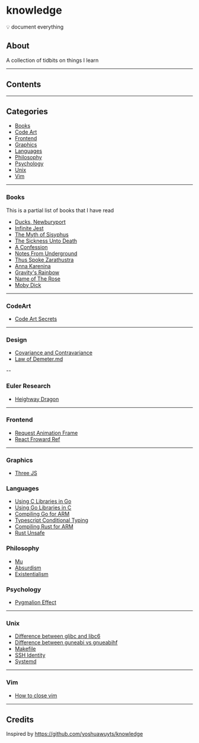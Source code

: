# knowledge
💡 document everything

## About

A collection of tidbits on things I learn

---

## Contents

---

## Categories

- [Books](#books)
- [Code Art](#CodeArt)
- [Frontend](#Frontend)
- [Graphics](#graphics)
- [Languages](#languages)
- [Philosophy](#philosophy)
- [Psychology](#psychology)
- [Unix](#unix)
- [Vim](#vim)

---

### Books

This is a partial list of books that I have read

- [Ducks, Newburyport](/books/experimental/ducks-newburyport.yml)
- [Infinite Jest](/books/experimental/infinite-jest.yml)
- [The Myth of Sisyphus](/books/absurdism/the-myth-of-sisyphus.yml)
- [The Sickness Unto Death](/books/absurdism/the-sickness-unto-death.yml)
- [A Confession](/books/existentialism/a-confession.yml)
- [Notes From Underground](/books/existentialism/notes-from-underground.yml)
- [Thus Spoke Zarathustra](/books/philosophy/thus-spoke-zarathustra.yml)
- [Anna Karenina](/books/realism/anna-karenina.yml)
- [Gravity's Rainbow](/books/fiction/gravity-s-rainbow.yml)
- [Name of The Rose](/books/fiction/name-of-the-rose.yml)
- [Moby Dick](/books/fiction/moby-dick.yml)

---

### CodeArt

- [Code Art Secrets](/code-art/code-art-secrets.md)

---

### Design

- [Covariance and Contravariance](/design/covariance-and-contravariance.md)
- [Law of Demeter.md](/design/law-of-demeter.md)

--

### Euler Research

- [Heighway Dragon](/euler-research/heighway-dragon/README.md)

---

### Frontend

- [Request Animation Frame](/frontend/browser/raf.md)
- [React Froward Ref](/frontend/react/forward-ref.md)

---

### Graphics

- [Three JS](/graphics/three-js.md)

### Languages

- [Using C Libraries in Go](/languages/go/cgo/using-c-libraries-in-go.md)
- [Using Go Libraries in C](/languages/go/cgo/using-go-libraries-in-c.md)
- [Compiling Go for ARM](/languages/go/cross-compilation/ARM.md)
- [Typescript Conditional Typing](/languages/typescript/conditional-typing.md)
- [Compiling Rust for ARM](/languages/rust/cross-compilation/ARM.md)
- [Rust Unsafe](/languages/rust/unsafe.md)

### Philosophy

- [Mu](/philosophy/mu.md)
- [Absurdism](/philosophy/absurdism.md)
- [Existentialism](/philosophy/existentialism.md)

### Psychology

- [Pygmalion Effect](/psychology/pygmalion-effect.md)

---

### Unix

- [Difference between glibc and libc6](/unix/diff-libgc-and-libc6.md)
- [Difference between guneabi vs gnueabihf](/unix/gnuabi-vs-gnueabihf.md)
- [Makefile](/unix/makefile.md)
- [SSH Identity](/unix/ssh-identity.md)
- [Systemd](unix/systemd.md)

---

### Vim

- [How to close vim](/vim/how-to-close.md)

---

## Credits

Inspired by https://github.com/yoshuawuyts/knowledge
